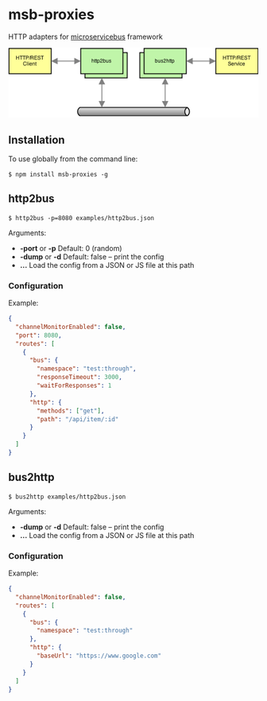 # msb-proxies

HTTP adapters for [microservicebus](http://github.com/tcdl/msb) framework

![e.g. http2bus and bus2http](docs/end-to-end.png)

## Installation

To use globally from the command line:

```
$ npm install msb-proxies -g
```

## http2bus

```
$ http2bus -p=8080 examples/http2bus.json
```

Arguments:
- **-port** or **-p** Default: 0 (random)
- **-dump** or **-d** Default: false – print the config
- **...** Load the config from a JSON or JS file at this path

### Configuration

Example:

```json
{
  "channelMonitorEnabled": false,
  "port": 8080,
  "routes": [
    {
      "bus": {
        "namespace": "test:through",
        "responseTimeout": 3000,
        "waitForResponses": 1
      },
      "http": {
        "methods": ["get"],
        "path": "/api/item/:id"
      }
    }
  ]
}
```

## bus2http

```
$ bus2http examples/http2bus.json
```

Arguments:
- **-dump** or **-d** Default: false – print the config
- **...** Load the config from a JSON or JS file at this path

### Configuration

Example:

```json
{
  "channelMonitorEnabled": false,
  "routes": [
    {
      "bus": {
        "namespace": "test:through"
      },
      "http": {
        "baseUrl": "https://www.google.com"
      }
    }
  ]
}
```

